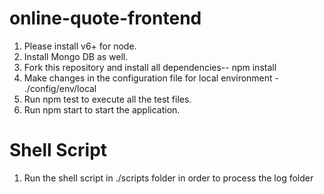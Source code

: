 # online-quote-frontend

1. Please install v6+ for node.
2. Install Mongo DB as well.
3. Fork this repository and install all dependencies-- npm install
4. Make changes in the configuration file for local environment - ./config/env/local
5. Run npm test to execute all the test files.
6. Run npm start to start the application.

# Shell Script

1. Run the shell script in ./scripts folder in order to process the log folder
